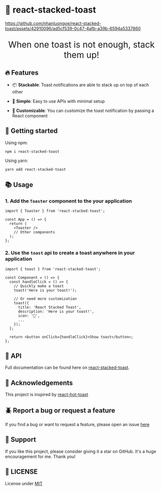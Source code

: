 # 🍞 react-stacked-toast

<!-- [![npm version](https://img.shields.io/npm/v/react-stacked-toast.svg?style=flat-square)](https://www.npmjs.com/package/react-stacked-toast)
[![npm downloads](https://img.shields.io/npm/dm/react-stacked-toast.svg?style=flat-square)](https://www.npmjs.com/package/react-stacked-toast)
[![npm license](https://img.shields.io/npm/l/react-stacked-toast.svg?style=flat-square)](https://www.npmjs.com/package/react-stacked-toast) -->

https://github.com/nhanluongoe/react-stacked-toast/assets/42910096/ad5cf539-0c47-4afb-a39b-6594a5337860

<p align="center" style="font-size: 28px">
  When one toast is not enough, stack them up!
</p>

## 🔥 Features

- 📦 **Stackable**: Toast notifications are able to stack up on top of each other

- 🎯 **Simple**: Easy to use APIs with minimal setup

- 🎨 **Customizable**: You can customize the toast notification by passing a React component

## 🏃 Getting started

Using npm:

```console
npm i react-stacked-toast
```

Using yarn:

```console
yarn add react-stacked-toast
```

## 📚 Usage

### 1. Add the `Toaster` component to the your application

```tsx
import { Toaster } from 'react-stacked-toast';

const App = () => {
  return (
    <Toaster />
    // Other components
  );
};
```

### 2. Use the `toast` api to create a toast anywhere in your application

```tsx
import { toast } from 'react-stacked-toast';

const Component = () => {
  const handleClick = () => {
    // Quickly make a toast
    toast('Here is your toast!');

    // Or need more customization
    toast({
      title: 'React Stacked Toast',
      description: 'Here is your toast!',
      icon: '🍞',
      ...
    });
  };

  return <button onClick={handleClick}>Show toast</button>;
};
```

## 🔧 API

Full documentation can be found here on [react-stacked-toast](https://react-stacked-toast.vercel.app/).

## 🙏 Acknowledgements

This project is inspired by [react-hot-toast](https://github.com/timolins/react-hot-toast)

## 🪲 Report a bug or request a feature

If you find a bug or want to request a feature, please open an issue [here](https://github.com/nhanluongoe/react-stacked-toast/issues/new/choose)

## 🌟 Support

If you like this project, please consider giving it a star on GitHub. It's a huge encouragement for me. Thank you!

## 🪪 LICENSE

License under [MIT](./LICENSE)
